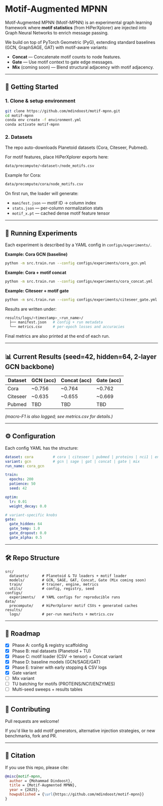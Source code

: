 # Motif-Augmented MPNN

Motif-Augmented MPNN (Motif-MPNN) is an experimental graph learning framework where **motif statistics** (from HiPerXplorer) are injected into Graph Neural Networks to enrich message passing.  

We build on top of PyTorch Geometric (PyG), extending standard baselines (GCN, GraphSAGE, GAT) with motif-aware variants:

- **Concat** — Concatenate motif counts to node features.  
- **Gate** — Use motif context to gate edge messages.  
- **Mix** (coming soon) — Blend structural adjacency with motif adjacency.  

---

## 🚀 Getting Started

### 1. Clone & setup environment
```bash
git clone https://github.com/mdindoost/motif-mpnn.git
cd motif-mpnn
conda env create -f environment.yml
conda activate motif-mpnn
```

### 2. Datasets
The repo auto-downloads Planetoid datasets (Cora, Citeseer, Pubmed).

For motif features, place HiPerXplorer exports here:
```bash
data/precompute/<dataset>/node_motifs.csv
```

Example for Cora:
```bash
data/precompute/cora/node_motifs.csv
```

On first run, the loader will generate:
- `manifest.json` — motif ID → column index
- `stats.json` — per-column normalization stats
- `motif_x.pt` — cached dense motif feature tensor

---

## 🧪 Running Experiments

Each experiment is described by a YAML config in `configs/experiments/`.

**Example: Cora GCN (baseline)**
```bash
python -m src.train.run --config configs/experiments/cora_gcn.yml
```

**Example: Cora + motif concat**
```bash
python -m src.train.run --config configs/experiments/cora_concat.yml
```

**Example: Citeseer + motif gate**
```bash
python -m src.train.run --config configs/experiments/citeseer_gate.yml
```

Results are written under:
```bash
results/logs/<timestamp>_<run_name>/
  ├── manifest.json   # config + run metadata
  └── metrics.csv     # per-epoch losses and accuracies
```

Final metrics are also printed at the end of each run.

---

## 📊 Current Results (seed=42, hidden=64, 2-layer GCN backbone)

| Dataset   | GCN (acc) | Concat (acc) | Gate (acc) |
|-----------|-----------|--------------|------------|
| Cora      | ~0.756    | ~0.764       | ~0.762     |
| Citeseer  | ~0.635    | ~0.655       | ~0.669     |
| Pubmed    | TBD       | TBD          | TBD        |

*(macro-F1 is also logged; see metrics.csv for details.)*

---

## ⚙️ Configuration

Each config YAML has the structure:

```yaml
dataset: cora         # cora | citeseer | pubmed | proteins | nci1 | enzymes
variant: gcn          # gcn | sage | gat | concat | gate | mix
run_name: cora_gcn

train:
  epochs: 200
  patience: 50
  seed: 42

optim:
  lr: 0.01
  weight_decay: 0.0

# variant-specific knobs
gate:
  gate_hidden: 64
  gate_temp: 1.0
  gate_dropout: 0.0
  gate_alpha: 0.5
```

---

## 🛠 Repo Structure

```
src/
  datasets/      # Planetoid & TU loaders + motif loader
  models/        # GCN, SAGE, GAT, Concat, Gate (Mix coming soon)
  train/         # trainer, engine, metrics
  utils/         # config, registry, seed
configs/
  experiments/   # YAML configs for reproducible runs
data/
  precompute/    # HiPerXplorer motif CSVs + generated caches
results/
  logs/          # per-run manifests + metrics.csv
```

---

## 🔮 Roadmap

- [x] Phase A: config & registry scaffolding
- [x] Phase B: real datasets (Planetoid + TU)
- [x] Phase C: motif loader (CSV → tensor) + Concat variant
- [x] Phase D: baseline models (GCN/SAGE/GAT)
- [x] Phase E: trainer with early stopping & CSV logs
- [x] Gate variant
- [ ] Mix variant
- [ ] TU batching for motifs (PROTEINS/NCI1/ENZYMES)
- [ ] Multi-seed sweeps + results tables

---

## 🙌 Contributing

Pull requests are welcome!

If you'd like to add motif generators, alternative injection strategies, or new benchmarks, fork and PR.

---

## 📜 Citation

If you use this repo, please cite:

```bibtex
@misc{motif-mpnn,
  author = {Mohammad Dindoost},
  title = {Motif-Augmented MPNN},
  year = {2025},
  howpublished = {\url{https://github.com/mdindoost/motif-mpnn}}
}
```